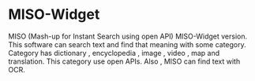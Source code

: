 # MISO-Widget
MISO (Mash-up for Instant Search using open API)
MISO-Widget version.
This software can search text and find that meaning with some category.
Category has dictionary , encyclopedia , image , video , map and translation.
This category use open APIs. Also , MISO can find text with OCR.
